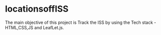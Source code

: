 # locationsoffISS
The main objective of this project is Track the ISS by using the Tech stack - HTML,CSS,JS and LeafLet.js.
